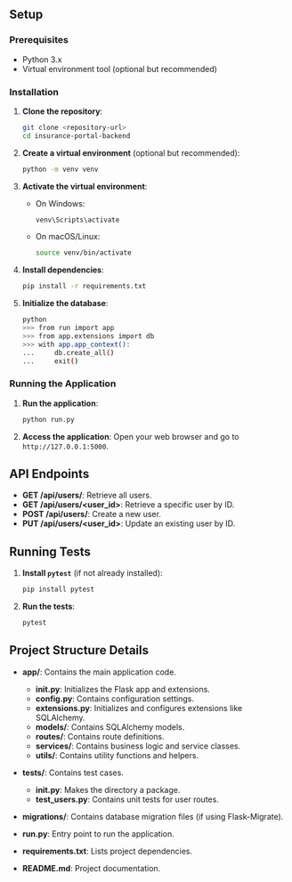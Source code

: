 
## Setup

### Prerequisites
- Python 3.x
- Virtual environment tool (optional but recommended)

### Installation

1. **Clone the repository**:
    ```sh
    git clone <repository-url>
    cd insurance-portal-backend
    ```

2. **Create a virtual environment** (optional but recommended):
    ```sh
    python -m venv venv
    ```

3. **Activate the virtual environment**:
    - On Windows:
      ```sh
      venv\Scripts\activate
      ```
    - On macOS/Linux:
      ```sh
      source venv/bin/activate
      ```

4. **Install dependencies**:
    ```sh
    pip install -r requirements.txt
    ```

5. **Initialize the database**:
    ```sh
    python
    >>> from run import app
    >>> from app.extensions import db
    >>> with app.app_context():
    ...     db.create_all()
    ...     exit()
    ```

### Running the Application

1. **Run the application**:
    ```sh
    python run.py
    ```

2. **Access the application**:
    Open your web browser and go to `http://127.0.0.1:5000`.

## API Endpoints

- **GET /api/users/**: Retrieve all users.
- **GET /api/users/<user_id>**: Retrieve a specific user by ID.
- **POST /api/users/**: Create a new user.
- **PUT /api/users/<user_id>**: Update an existing user by ID.

## Running Tests

1. **Install `pytest`** (if not already installed):
    ```sh
    pip install pytest
    ```

2. **Run the tests**:
    ```sh
    pytest
    ```

## Project Structure Details

- **app/**: Contains the main application code.
  - **__init__.py**: Initializes the Flask app and extensions.
  - **config.py**: Contains configuration settings.
  - **extensions.py**: Initializes and configures extensions like SQLAlchemy.
  - **models/**: Contains SQLAlchemy models.
  - **routes/**: Contains route definitions.
  - **services/**: Contains business logic and service classes.
  - **utils/**: Contains utility functions and helpers.

- **tests/**: Contains test cases.
  - **__init__.py**: Makes the directory a package.
  - **test_users.py**: Contains unit tests for user routes.

- **migrations/**: Contains database migration files (if using Flask-Migrate).

- **run.py**: Entry point to run the application.
- **requirements.txt**: Lists project dependencies.
- **README.md**: Project documentation.